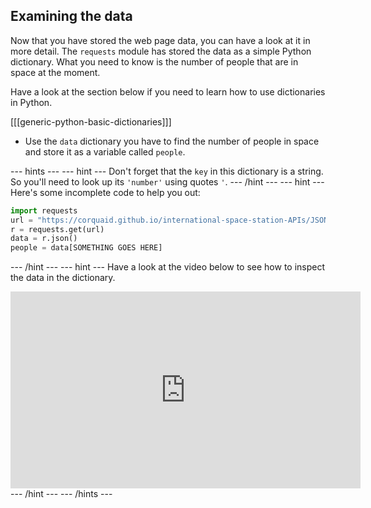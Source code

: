 ## Examining the data

Now that you have stored the web page data, you can have a look at it in more detail. The `requests` module has stored the data as a simple Python dictionary. What you need to know is the number of people that are in space at the moment.

Have a look at the section below if you need to learn how to use dictionaries in Python.

[[[generic-python-basic-dictionaries]]]

- Use the `data` dictionary you have to find the number of people in space and store it as a variable called `people`.

--- hints --- --- hint ---
Don't forget that the `key` in this dictionary is a string. So you'll need to look up its `'number'` using quotes `'`.
--- /hint --- --- hint ---
Here's some incomplete code to help you out:

```python
import requests
url = "https://corquaid.github.io/international-space-station-APIs/JSON/people-in-space.json"
r = requests.get(url)
data = r.json()
people = data[SOMETHING GOES HERE]
```
--- /hint --- --- hint ---
Have a look at the video below to see how to inspect the data in the dictionary.
<iframe width="560" height="315" src="https://www.youtube.com/embed/gMeKNygN9A4" frameborder="0" allowfullscreen></iframe>
--- /hint --- --- /hints ---
